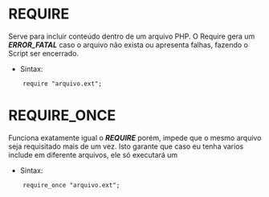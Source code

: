 # REQUIRE

Serve para incluir conteúdo dentro de um arquivo PHP. O Require gera um ***ERROR_FATAL*** caso o arquivo não exista ou apresenta falhas, fazendo o Script ser encerrado.

- Sintax:
```
    require "arquivo.ext";
```

# REQUIRE_ONCE

Funciona exatamente igual o ***REQUIRE*** porém, impede que o mesmo arquivo seja requisitado mais de um vez. Isto garante que caso eu tenha varios include em diferente arquivos, ele só executará um

- Sintax:
```
    require_once "arquivo.ext";
```
